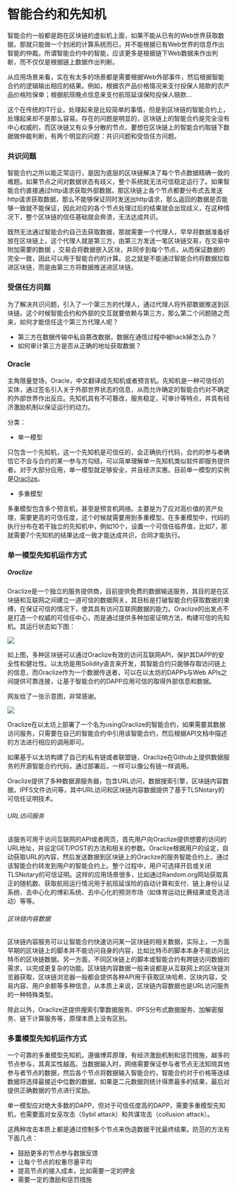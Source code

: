 # 智能合约和先知机

智能合约一般都是跑在区块链的虚拟机上面，如果不能从已有的Web世界获取数据，那就只能做一个封闭的计算系统而已，并不能根据已有Web世界的信息作出智能的仲裁。所谓智能合约中的智能，应该更多是根据链下Web数据来作出判断，而不仅仅是根据链上数据作出判断。

从应用场景来看，实在有太多的场景都是需要根据Web外部事件，然后根据智能合约的逻辑输出相应的结果。例如，根据农产品价格情况来支付投保人赔款的农产品价格险保单；根据航班晚点信息来支付航班延误保险投保人赔款...

这个在传统的IT行业，处理起来是比较简单的事情，但是到区块链的智能合约上，处理起来却不是那么容易。存在的问题是明显的，区块链上的智能合约是完全没有中心权威的，而区块链又有众多分散的节点，要想在区块链上的智能合约取链下数据做仲裁判断，有两个明显的问题：共识问题和受信任方问题。

### 共识问题

智能合约之所以能正常运行，是因为底层的区块链解决了每个节点数据精确一致的难题。如果节点之间对数据状态有歧义，整个系统就无法可信稳定运行了。如果智能合约直接通过http请求获取外部数据，那区块链上各个节点都要分布式去发送http请求获取数据，那么不能够保证同时发送出http请求，那么返回的数据是否能够一致就不能保证，因此对应的各个节点处理过后的结果就会出现歧义，在这种情况下，整个区块链的信任基础就会奔溃，无法达成共识。

既然无法通过智能合约自己去获取数据，那就需要一个代理人，早早将数据准备好放在区块链上，这个代理人就是第三方，由第三方发送一笔区块链交易，在交易中附加需要的数据 ，交易会将数据嵌入区块，并同步到每个节点，从而保证数据的完全一致，因此可以用于智能合约的计算。总之就是不能通过智能合约将数据拉取进区块链，而是由第三方将数据推送进区块链。

### 受信任方问题

为了解决共识问题，引入了一个第三方的代理人，通过代理人将外部数据推送到区块链。这个时候智能合约和外部的交互就要依赖与第三方，那么第二个问题随之而来，如何才能信任这个第三方代理人呢？

- 第三方在数据传输中私自篡改数据，数据在通信过程中被hack掉怎么办？
- 如何审计第三方是否从正确的地址获取数据？

### Oracle

主角限量登场，Oracle，中文翻译成先知机或者预言机。先知机是一种可信任的实体，通过签名引入关于外部世界状态的信息，从而允许确定的智能合约对不确定的外部世界作出反应。先知机具有不可篡改，服务稳定，可审计等特点，并具有经济激励机制以保证运行的动力。

分类：

- 单一模型

只包含一个先知机，这一个先知机是可信任的，会正确执行代码，合约的参与者确信它不会与合约的某一参与方勾结，可以简单理解单一先知机类似软件即服务提供者。对于大部分应用，单一模型就足够安全，并且经济实惠。目前单一模型的实例是[Oraclize]("http://www.oraclize.it")。

- 多重模型

多重模型包含多个预言机，甚至是预言机网络。主要是为了应对高价值的资产处理，需要更高的可信任度，这个时候就需要用到多重模型。在多重模型中，代码的执行分布在若干独立的先知机中，例如10个，设置一个可信任临界值，比如7，那就需要7个先知机的结果达成一致才能达成共识，合同才能执行。

### 单一模型先知机运作方式

##### Oraclize

Oraclize是一个独立的服务提供商，目前提供免费的数据输送服务，其目的是在区块链和互联网之间建立一道可信的数据网关，其目标是打破智能合约获取数据的束缚，在保证可信的情况下，使其具有访问互联网数据的能力。Oraclize的出发点不是打造一个权威的可信任中心，而是通过提供多种加密证明方法，构建可信的先知机。其运行状态如下图：

![](http://s7.sinaimg.cn/middle/002RSgYjzy7kiPO4Rpk16&690)

如上图，多种区块链可以通过Oraclize有效的访问互联网API，保护其DAPP的安全性和健壮性。以太坊是用Solidity语言来开发，其智能合约只能够存取访问链上的信息，而Oraclize作为一个数据传送者，可以在以太坊的DAPPs与Web APIs之间提供可靠连接，让基于智能合约的DAPP应用可信的取得外部信息和数据。

网友给了一张示意图，非常感谢。

![](https://img-blog.csdn.net/20170822111958189?watermark/2/text/aHR0cDovL2Jsb2cuY3Nkbi5uZXQvc3BvcnRzaGFyaw==/font/5a6L5L2T/fontsize/400/fill/I0JBQkFCMA==/dissolve/70/gravity/Center)

Oraclize在以太坊上部署了一个名为usingOraclize的智能合约，如果需要其数据访问服务，只需要在自己的智能合约中引用该智能合约，然后根据API文档中描述的方法进行相应的调用即可。

如果基于以太坊构建了自己的私有链或者联盟链，Oraclize在Github上提供数据服务的开源智能合约代码，通过部署后，一样可以像公有链一样调用。

Oraclize提供了多种数据源服务器，包含URL访问，数据搜索引擎，区块链内容数据，IPFS文件访问等，其中URL访问和区块链内容数据提供了基于TLSNotary的可信任证明技术。

###### URL访问服务

该服务可用于访问互联网的API或者网页，首先用户向Oraclize提供想要的访问的URL地址，并设定GET/POST的方法和相关的参数。Oraclize根据用户的设定，自动获取URL的内容，然后发送数据到区块链上的Oraclize的服务智能合约上，通过该智能合约转发到用户的智能合约上。整个过程中，用户可选择开启或关闭TLSNotary的可信证明。这样的应用场景很多，比如通过Random.org网站获取真正的随机数、获取航班运行情况用于航班延误险的自动计算和支付、链上身份认证系统、去中心化的博彩系统、去中心化的预测市场（如体育运动比赛结果或竞选活动）等等。

###### 区块链内容数据

区块链内容服务可以让智能合约快速访问某一区块链的相关数据，实际上，一方面早期的区块链上的脚本并不能访问自身的内容，比如比特币的脚本本身不能访问比特币的区块链数据。另一方面，不同区块链上的脚本或智能合约有跨链访问数据的需求，以完成更复杂的功能。区块链内容数据一般来说都是从互联网上的区块链浏览器获取，区块链浏览器一般都会提供各种API用于获取区块哈希、区块内容，交易内容、用户余额等多种信息，从本质上来说，区块链内容数据也是URL访问服务的一种特殊类型。

除此以外，Oraclize还提供搜索引擎数据服务、IPFS分布式数据服务、加解密服务、链下计算服务等，原理本质上没有区别。

### 多重模型先知机运作方式

一个可靠的多重模型先知机，遵循博弈原理，有经济激励机制和惩罚措施，越多的节点参与，其真实性越高。当数据输入时，网络需要保证参与者节点无法知晓其他参与者节点的数据，然后各个节点将数据输入智能合约，智能合约对于价格等连续数据将选择最接近中位数的数据，如果是二元数据则统计得票最多的结果，最后对提供正确数据的节点进行奖励。

单一模型应对绝大多数的DAPP，但对于可信任度高的DAPP，需要多重模型先知机，也需要面对女巫攻击（Sybil attack）和共谋攻击（collusion attack）。

这两种攻击本质上都是通过控制多个节点来伪造数据干扰最终结果。防范的方法有下面几点：

- 鼓励更多的节点参与数据反馈
- 让每个节点的权重尽量平均
- 提高节点的接入成本，比如需要一定的押金
- 需要一定的激励和惩罚措施



